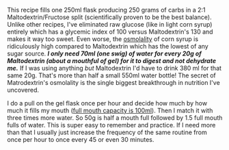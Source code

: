 This recipe fills one 250ml flask producing 250 grams of carbs in a 2:1 Maltodextrin/Fructose split (scientifically proven to be the best balance). Unlike other recipes, I've eliminated raw glucose (like in light corn syrup) entirely which has a glycemic index of 100 versus Maltodextrin's 130 and makes it way too sweet. Even worse, the [osmolality](Osmolality,%20watch%20that%20isotonic%20limit.md) of corn syrup is ridiculously high compared to Maltodextrin which has the lowest of any sugar source. ***I only need 70ml (one swig) of water for every 20g of Maltodextrin (about a mouthful of gel) for it to digest and not dehydrate me.***  If I was using anything *but* Maltodextrin I'd have to drink 380 ml for that same 20g. That's more than half a small 550ml water bottle! The secret of Matrodextrin's osmolality is the single biggest breakthrough in nutrition I've uncovered.

I do a pull on the gel flask once per hour and decide how much by how much it fills my mouth ([full mouth capacity is 100ml](Full%20mouth%20capacity%20is%20100ml.md)). Then I match it with three times more water. So 50g is half a mouth full followed by 1.5 full mouth fulls of water. This is super easy to remember and practice. If I need more than that I usually just increase the frequency of the same routine from once per hour to once every 45 or even 30 minutes.